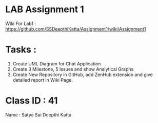 # LAB Assignment 1
Wiki For Lab1 : 
https://github.com/SSDeepthiKatta/Assignment1/wiki/Assignment1
# Tasks :
1. Create UML Diagram for Chat Application
2. Create 3 Milestone, 5 Issues and show Analytical Graphs
3. Create New Repository in GitHub, add ZenHub extension and give detailed report in Wiki Page.

# Class ID : 41
Name : Satya Sai Deepthi Katta
